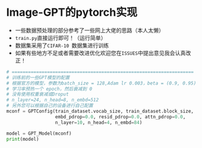 # Image-GPT的pytorch实现

- 一些数据预处理的部分参考了一些网上大佬的思路（本人太懒）
- ```train.py```直接运行即可！（运行简单）
- 数据集采用了```CIFAR-10 ```数据集进行训练
- 如果有些地方不足或者需要改进优化欢迎您在```ISSUES```中提出意见我会认真改正！
```python
# ===================================================================
# 训练前的一些GPT模型的配置
# 根据官方的模型，参数为batch_size = 128,Adam lr 0.003，beta = (0.9, 0.95)
# 学习率预热一个 epoch，然后衰减到 0
# 没有使用权重衰减或Droput
# n_layer=24, n_head=8, n_embd=512
# 另外您可以根据自己的设备进行自己配置
mconf = GPTConfig(train_dataset.vocab_size, train_dataset.block_size,
                  embd_pdrop=0.0, resid_pdrop=0.0, attn_pdrop=0.0,
                  n_layer=10, n_head=4, n_embd=84)

model = GPT_Model(mconf)
print(model)
```
